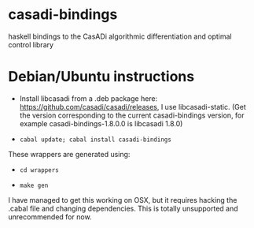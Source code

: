 casadi-bindings
===============

haskell bindings to the CasADi algorithmic differentiation and optimal control library

# Debian/Ubuntu instructions

- Install libcasadi from a .deb package here: https://github.com/casadi/casadi/releases, I use libcasadi-static. (Get the version corresponding to the current casadi-bindings version, for example casadi-bindings-1.8.0.0 is libcasadi 1.8.0)

- `cabal update; cabal install casadi-bindings`


These wrappers are generated using:

- `cd wrappers`

- `make gen`

I have managed to get this working on OSX, but it requires hacking the .cabal file and changing dependencies. This is totally unsupported and unrecommended for now.
